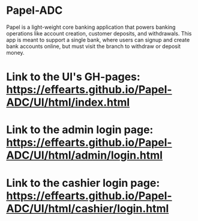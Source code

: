 # Papel-ADC
Papel is a light-weight core banking application that powers banking operations like account creation, customer deposits, and withdrawals. This app is meant to support a single bank, where users can signup and create bank accounts online, but must visit the branch to withdraw or deposit money.

# Link to the UI's GH-pages: https://effearts.github.io/Papel-ADC/UI/html/index.html
# Link to the admin login page: https://effearts.github.io/Papel-ADC/UI/html/admin/login.html
# Link to the cashier login page: https://effearts.github.io/Papel-ADC/UI/html/cashier/login.html
